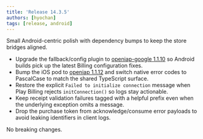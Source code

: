 ```yaml
---
title: 'Release 14.3.5'
authors: [hyochan]
tags: [release, android]
---
```


Small Android-centric polish with dependency bumps to keep the store bridges aligned.

- Upgrade the fallback/config plugin to [openiap-google 1.1.10](https://github.com/hyodotdev/openiap-google/releases/tag/1.1.10) so Android builds pick up the latest Billing configuration fixes.
- Bump the iOS pod to [openiap 1.1.12](https://github.com/hyodotdev/openiap-apple/releases/tag/1.1.12) and switch native error codes to PascalCase to match the shared TypeScript surface.
- Restore the explicit `Failed to initialize connection` message when Play Billing rejects `initConnection()` so logs stay actionable.
- Keep receipt validation failures tagged with a helpful prefix even when the underlying exception omits a message.
- Drop the purchase token from acknowledge/consume error payloads to avoid leaking identifiers in client logs.

No breaking changes.
